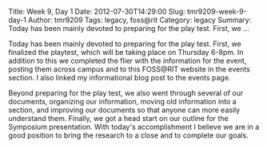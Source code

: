 Title: Week 9, Day 1
Date: 2012-07-30T14:29:00
Slug: tmr9209-week-9-day-1
Author: tmr9209
Tags: legacy, foss@rit
Category: legacy
Summary: Today has been mainly devoted to preparing for the play test. First, we ... 

Today has been mainly devoted to preparing for the play test. First, we
finalized the playtest, which will be taking place on Thursday 6-8pm. In
addition to this we completed the flier with the information for the event,
posting them across campus and to this FOSS@RIT website in the events section.
I also linked my informational blog post to the events page.

Beyond preparing for the play test, we also went through several of our
documents, organizing our information, moving old information into a section,
and improving our documents so that anyone can more easily understand them.
Finally, we got a head start on our outline for the Symposium presentation.
With today's accomplishment I believe we are in a good position to bring the
research to a close and to complete our goals.

